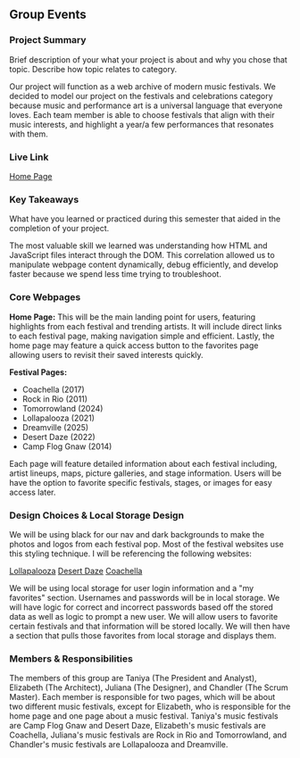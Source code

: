 ## Group Events

### Project Summary

Brief description of your what your project is about and why you chose that topic. Describe how topic relates to category.

Our project will function as a web archive of modern music festivals. We decided to model our project on
the festivals and celebrations category because music and performance art is a universal language that everyone loves.
Each team member is able to choose festivals that align with their music interests, and highlight a year/a few performances that
resonates with them.

### Live Link

[Home Page](https://tastuck.github.io/thewagons/finalproject/)

### Key Takeaways

What have you learned or practiced during this semester that aided in the completion of your project.

The most valuable skill we learned was understanding how HTML and JavaScript files interact through the DOM.
This correlation allowed us to manipulate webpage content dynamically, debug efficiently,
and develop faster because we spend less time trying to troubleshoot.


### Core Webpages

**Home Page:** This will be the main landing point for users, featuring highlights from each festival and trending artists. It will include direct links to each festival page, making navigation simple and efficient. Lastly, the home page may feature a quick access button to the favorites page allowing users to revisit their saved interests quickly.

**Festival Pages:**

- Coachella (2017)
- Rock in Rio (2011)
- Tomorrowland (2024)
- Lollapalooza (2021)
- Dreamville (2025)
- Desert Daze (2022)
- Camp Flog Gnaw (2014)

Each page will feature detailed information about each festival including, artist lineups, maps, picture galleries, and stage information. Users will be have the option to favorite specific festivals, stages, or images for easy access later.

### Design Choices & Local Storage Design
We will be using black for our nav and dark backgrounds to make the photos and logos from each festival pop. Most of the festival websites use this styling technique.  I will be referencing the following websites:

[Lollapalooza](https://www.lollapalooza.com/)
[Desert Daze](https://desertdaze.org/)
[Coachella](https://www.coachella.com/)

We will be using local storage for user login information and a "my favorites" section. Usernames and passwords will be in local storage. We will have logic for correct and incorrect passwords based off the stored data as well as logic to prompt a new user. We will allow users to favorite certain festivals and that information will be stored locally. We will then have a section that pulls those favorites from local storage and displays them.

### Members & Responsibilities

The members of this group are Taniya (The President and Analyst), Elizabeth (The Architect), Juliana (The Designer), and Chandler (The Scrum Master). Each member is responsible for two pages, which will be about two different music festivals, except for Elizabeth, who is responsible for the home page and one page about a music festival. Taniya's music festivals are Camp Flog Gnaw and Desert Daze, Elizabeth's music festivals are Coachella, Juliana's music festivals are Rock in Rio and Tomorrowland, and Chandler's music festivals are Lollapalooza and Dreamville.

